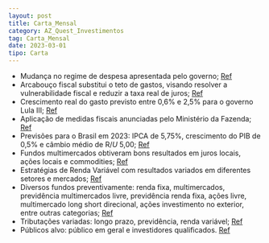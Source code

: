 ```yaml
---
layout: post
title: Carta_Mensal
category: AZ_Quest_Investimentos
tag: Carta_Mensal
date: 2023-03-01
tipo: Carta
---
```


- Mudança no regime de despesa apresentada pelo governo;
<a href="#" onclick="search_on_pdf('CARTA MENSAL – MARÇO 2023                      A novidade no arcabouço fiscal é a mud')">Ref</a>
- Arcabouço fiscal substitui o teto de gastos, visando resolver a vulnerabilidade fiscal e reduzir a taxa real de juros;
<a href="#" onclick="search_on_pdf('O governo apresentou o arcabouço fiscal para substituir o teto de gastos, caracterizado por impor l')">Ref</a>
- Crescimento real do gasto previsto entre 0,6% e 2,5% para o governo Lula III;
<a href="#" onclick="search_on_pdf('Ao prever crescimento real do gasto entre 0,6% e 2,5%, o arcabouço fiscal do governo Lula III manté')">Ref</a>
- Aplicação de medidas fiscais anunciadas pelo Ministério da Fazenda;
<a href="#" onclick="search_on_pdf('fiscais anunciadas pelo ministério da Fazenda, de tal forma que o preço dos ativos pode apresentar ')">Ref</a>
- Previsões para o Brasil em 2023: IPCA de 5,75%, crescimento do PIB de 0,5% e câmbio médio de R$/U$ 5,00;
<a href="#" onclick="search_on_pdf('No Brasil, em fevereiro, o IPCA foi de 0,84%, acumulando 5,60% em 12 meses, abaixo dos 5,77% observ')">Ref</a>
- Fundos multimercados obtiveram bons resultados em juros locais, ações locais e commodities;
<a href="#" onclick="search_on_pdf('No mês de março, os fundos da estratégia multimercados obtiveram bons resultados em juros locais, c')">Ref</a>
- Estratégias de Renda Variável com resultados variados em diferentes setores e mercados;
<a href="#" onclick="search_on_pdf('No mês de março, os fundos da estratégia multimercados obtiveram bons resultados em juros locais, c')">Ref</a>
- Diversos fundos preventivamente: renda fixa, multimercados, previdência multimercados livre, previdência renda fixa, ações livre, multimercado long short direcional, ações investimento no exterior, entre outras categorias;
<a href="#" onclick="search_on_pdf('II IE FIC FIM (40.792.737/0001-09): previdência multimercado livre, tributação previdência, destinad')">Ref</a>
- Tributações variadas: longo prazo, previdência, renda variável;
<a href="#" onclick="search_on_pdf('II IE FIC FIM (40.792.737/0001-09): previdência multimercado livre, tributação previdência, destinad')">Ref</a>
- Públicos alvo: público em geral e investidores qualificados.
<a href="#" onclick="search_on_pdf('investimento, tributação longo prazo, destinado ao público em geral, prazo de cotização e liquidação')">Ref</a>
